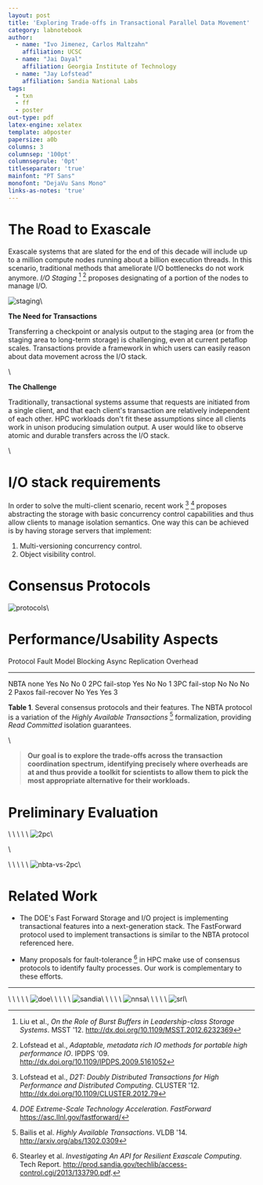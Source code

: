 ```yaml
---
layout: post
title: 'Exploring Trade-offs in Transactional Parallel Data Movement'
category: labnotebook
author:
  - name: "Ivo Jimenez, Carlos Maltzahn"
    affiliation: UCSC
  - name: "Jai Dayal"
    affiliation: Georgia Institute of Technology
  - name: "Jay Lofstead"
    affiliation: Sandia National Labs
tags:
  - txn
  - ff
  - poster
out-type: pdf
latex-engine: xelatex
template: a0poster
papersize: a0b
columns: 3
columnsep: '100pt'
columnseprule: '0pt'
titleseparator: 'true'
mainfont: "PT Sans"
monofont: "DejaVu Sans Mono"
links-as-notes: 'true'
---
```


# The Road to Exascale

Exascale systems that are slated for the end of this decade will 
include up to a million compute nodes running about a billion 
execution threads. In this scenario, traditional methods that 
ameliorate I/O bottlenecks do not work anymore. _I/O Staging_ 
[^bb-link] [^adios-link] proposes designating of a portion of the 
nodes to manage I/O.

![staging]\ 

**The Need for Transactions**

Transferring a checkpoint or analysis output to the staging area (or 
from the staging area to long-term storage) is challenging, even at 
current petaflop scales. Transactions provide a framework in which 
users can easily reason about data movement across the I/O stack.

\ 

**The Challenge**

Traditionally, transactional systems assume that requests are 
initiated from a single client, and that each client's transaction are 
relatively independent of each other. HPC workloads don't fit these 
assumptions since all clients work in unison producing simulation 
output. A user would like to observe atomic and durable transfers 
across the I/O stack.

\ 

# I/O stack requirements

<!--
This allows the system to provide atomic and durable transactions, 
while leaving consistency (isolation) requirements to the user.

Existing transactional frameworks implement ACID semantics into the 
storage servers, which forces clients to make use of the consensus 
protocols implemented by the stack. 

  -->

In order to solve the multi-client scenario, recent work [^d2t-link] 
[^ff-link] proposes abstracting the storage with basic concurrency 
control capabilities and thus allow clients to manage isolation 
semantics. One way this can be achieved is by having storage servers 
that implement:

 1. Multi-versioning concurrency control.
 2. Object visibility control.

# Consensus Protocols

![protocols]\ 

# Performance/Usability Aspects

  Protocol    Fault Model    Blocking   Async   Replication   Overhead
 ---------- --------------- ---------- ------- ------------- ----------
   NBTA          none         Yes        No        No          0
    2PC       fail-stop       Yes        No        No          1
    3PC       fail-stop       No         No        No          2
   Paxos     fail-recover     No         Yes       Yes         3

**Table 1**. Several consensus protocols and their features. The NBTA protocol 
is a variation of the _Highly Available Transactions_ [^nb-link] 
formalization, providing _Read Committed_ isolation guarantees.

\ 

> **Our goal is to explore the trade-offs across the transaction 
coordination spectrum, identifying precisely where overheads are at 
and thus provide a toolkit for scientists to allow them to pick the 
most appropriate alternative for their workloads.**

<!--

  For example, 2PC can support fail-recover by incorporating passive 
  replicas.

J. Gray and L. Lamport, “Consensus on transaction commit,” ACM Trans. 
Database Syst., vol. 31, no. 1, pp. 133–160, Mar. 2006. 
<http://dx.doi.org/10.1145/1132863.1132867>

P. Bailis, “Non-blocking transactional atomicity,” Highly Available, 
Seldom Consistent, 29-May-2013. 
<http://www.bailis.org/blog/non-blocking-transactional-atomicity>

  -->

# Preliminary Evaluation


\  \  \  \  \  ![2pc]\ 

\ 

\  \  \  \  \  ![nbta-vs-2pc]\ 


# Related Work

  * The DOE's Fast Forward Storage and I/O project is implementing 
    transactional features into a next-generation stack. The 
    FastForward protocol used to implement transactions is similar to 
    the NBTA protocol referenced here.

  * Many proposals for fault-tolerance [^ft-link] in HPC make use of 
    consensus protocols to identify faulty processes. Our work is 
    complementary to these efforts.

----

\ \ \ \ \ ![doe]\ \ \ \ \ ![sandia]\ \ \ \ \ ![nnsa]\ \ \ \ \ ![srl]\ 

[^bb-link]: Liu et al., _On the Role of Burst Buffers in Leadership-class Storage Systems_. MSST '12. <http://dx.doi.org/10.1109/MSST.2012.6232369>
[^adios-link]: Lofstead et al., _Adaptable, metadata rich IO methods for portable high performance IO_. IPDPS '09. <http://dx.doi.org/10.1109/IPDPS.2009.5161052>
[^d2t-link]: Lofstead et al., _D2T: Doubly Distributed Transactions for High Performance and Distributed Computing_. CLUSTER '12. <http://dx.doi.org/10.1109/CLUSTER.2012.79>
[^ff-link]: _DOE Extreme-Scale Technology Acceleration. FastForward_ <https://asc.llnl.gov/fastforward/>
[^ft-link]: Stearley et al. _Investigating An API for Resilient Exascale Computing_. Tech Report. <http://prod.sandia.gov/techlib/access-control.cgi/2013/133790.pdf>.
[^nb-link]: Bailis et al. _Highly Available Transactions_. VLDB '14. <http://arxiv.org/abs/1302.0309>

[sandia]: images/logos/sandia
[srl]: images/logos/srl
[nnsa]: images/logos/nnsa
[doe]: images/logos/doe
[staging]: images/labnotebook/2013-11-12-staging
[protocols]: images/labnotebook/2013-11-12-protocols
[2pc]: images/labnotebook/2013-11-12-2pc
[nbta-vs-2pc]: images/labnotebook/2013-11-12-nbta-vs-2pc
